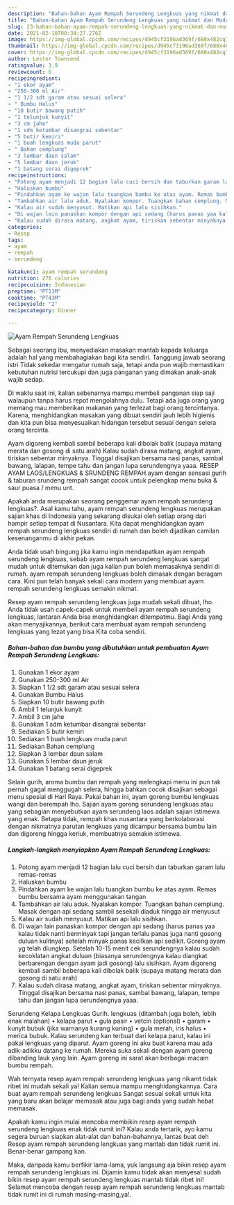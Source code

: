 ```yaml
---
description: "Bahan-bahan Ayam Rempah Serundeng Lengkuas yang nikmat dan Mudah Dibuat"
title: "Bahan-bahan Ayam Rempah Serundeng Lengkuas yang nikmat dan Mudah Dibuat"
slug: 23-bahan-bahan-ayam-rempah-serundeng-lengkuas-yang-nikmat-dan-mudah-dibuat
date: 2021-02-10T00:34:27.276Z
image: https://img-global.cpcdn.com/recipes/d945cf3196ad369f/680x482cq70/ayam-rempah-serundeng-lengkuas-foto-resep-utama.jpg
thumbnail: https://img-global.cpcdn.com/recipes/d945cf3196ad369f/680x482cq70/ayam-rempah-serundeng-lengkuas-foto-resep-utama.jpg
cover: https://img-global.cpcdn.com/recipes/d945cf3196ad369f/680x482cq70/ayam-rempah-serundeng-lengkuas-foto-resep-utama.jpg
author: Lester Townsend
ratingvalue: 3.9
reviewcount: 6
recipeingredient:
- "1 ekor ayam"
- "250-300 ml Air"
- "1 1/2 sdt garam atau sesuai selera"
- " Bumbu Halus"
- "10 butir bawang putih"
- "1 telunjuk kunyit"
- "3 cm jahe"
- "1 sdm ketumbar disangrai sebentar"
- "5 butir kemiri"
- "1 buah lengkuas muda parut"
- " Bahan cemplung"
- "3 lembar daun salam"
- "5 lembar daun jeruk"
- "1 batang serai digeprek"
recipeinstructions:
- "Potong ayam menjadi 12 bagian lalu cuci bersih dan taburkan garam lalu remas-remas"
- "Haluskan bumbu"
- "Pindahkan ayam ke wajan lalu tuangkan bumbu ke atas ayam. Remas bumbu bersama ayam menggunakan tangan"
- "Tambahkan air lalu aduk. Nyalakan kompor. Tuangkan bahan cemplung. Masak dengan api sedang sambil sesekali diaduk hingga air menyusut"
- "Kalau air sudah menyusut. Matikan api lalu sisihkan."
- "Di wajan lain panaskan kompor dengan api sedang (harus panas yaa kalau tidak nanti berminyak tapi jangan terlalu panas juga nanti gosong duluan kulitnya) setelah minyak panas kecilkan api sedikit. Goreng ayam yg telah diungkep. Setelah 10-15 menit cek serundengnya kalau sudah kecoklatan angkat duluan (biasanya serundengnya kalau diangkat berbarengan dengan ayam jadi gosong) lalu sisihkan. Ayam digoreng kembali sambil beberapa kali dibolak balik (supaya matang merata dan gosong di satu arah)"
- "Kalau sudah dirasa matang, angkat ayam, tiriskan sebentar minyaknya. Tinggal disajikan bersama nasi panas, sambal bawang, lalapan, tempe tahu dan jangan lupa serundengnya yaaa."
categories:
- Resep
tags:
- ayam
- rempah
- serundeng

katakunci: ayam rempah serundeng 
nutrition: 276 calories
recipecuisine: Indonesian
preptime: "PT13M"
cooktime: "PT43M"
recipeyield: "2"
recipecategory: Dinner

---
```



![Ayam Rempah Serundeng Lengkuas](https://img-global.cpcdn.com/recipes/d945cf3196ad369f/680x482cq70/ayam-rempah-serundeng-lengkuas-foto-resep-utama.jpg)

Sebagai seorang ibu, menyediakan masakan mantab kepada keluarga adalah hal yang membahagiakan bagi kita sendiri. Tanggung jawab seorang istri Tidak sekedar mengatur rumah saja, tetapi anda pun wajib memastikan kebutuhan nutrisi tercukupi dan juga panganan yang dimakan anak-anak wajib sedap.

Di waktu  saat ini, kalian sebenarnya mampu membeli panganan siap saji walaupun tanpa harus repot mengolahnya dulu. Tetapi ada juga orang yang memang mau memberikan makanan yang terlezat bagi orang tercintanya. Karena, menghidangkan masakan yang dibuat sendiri jauh lebih higienis dan kita pun bisa menyesuaikan hidangan tersebut sesuai dengan selera orang tercinta. 

Ayam digoreng kembali sambil beberapa kali dibolak balik (supaya matang merata dan gosong di satu arah) Kalau sudah dirasa matang, angkat ayam, tiriskan sebentar minyaknya. Tinggal disajikan bersama nasi panas, sambal bawang, lalapan, tempe tahu dan jangan lupa serundengnya yaaa. RESEP AYAM LAOS/LENGKUAS &amp; SRUNDENG REMPAH.ayam dengan sensasi gurih &amp; taburan srundeng rempah sangat cocok untuk pelengkap menu buka &amp; saur puasa / menu unt.

Apakah anda merupakan seorang penggemar ayam rempah serundeng lengkuas?. Asal kamu tahu, ayam rempah serundeng lengkuas merupakan sajian khas di Indonesia yang sekarang disukai oleh setiap orang dari hampir setiap tempat di Nusantara. Kita dapat menghidangkan ayam rempah serundeng lengkuas sendiri di rumah dan boleh dijadikan camilan kesenanganmu di akhir pekan.

Anda tidak usah bingung jika kamu ingin mendapatkan ayam rempah serundeng lengkuas, sebab ayam rempah serundeng lengkuas sangat mudah untuk ditemukan dan juga kalian pun boleh memasaknya sendiri di rumah. ayam rempah serundeng lengkuas boleh dimasak dengan beragam cara. Kini pun telah banyak sekali cara modern yang membuat ayam rempah serundeng lengkuas semakin nikmat.

Resep ayam rempah serundeng lengkuas juga mudah sekali dibuat, lho. Anda tidak usah capek-capek untuk membeli ayam rempah serundeng lengkuas, lantaran Anda bisa menghidangkan ditempatmu. Bagi Anda yang akan menyajikannya, berikut cara membuat ayam rempah serundeng lengkuas yang lezat yang bisa Kita coba sendiri.

<!--inarticleads1-->

##### Bahan-bahan dan bumbu yang dibutuhkan untuk pembuatan Ayam Rempah Serundeng Lengkuas:

1. Gunakan 1 ekor ayam
1. Gunakan 250-300 ml Air
1. Siapkan 1 1/2 sdt garam atau sesuai selera
1. Gunakan  Bumbu Halus
1. Siapkan 10 butir bawang putih
1. Ambil 1 telunjuk kunyit
1. Ambil 3 cm jahe
1. Gunakan 1 sdm ketumbar disangrai sebentar
1. Sediakan 5 butir kemiri
1. Sediakan 1 buah lengkuas muda parut
1. Sediakan  Bahan cemplung
1. Siapkan 3 lembar daun salam
1. Gunakan 5 lembar daun jeruk
1. Gunakan 1 batang serai digeprek


Selain gurih, aroma bumbu dan rempah yang melengkapi menu ini pun tak pernah gagal menggugah selera, hingga bahkan cocok disajikan sebagai menu spesial di Hari Raya. Pakai bahan ini, ayam goreng bumbu lengkuas wangi dan berempah lho. Sajian ayam goreng serundeng lengkuas atau yang sebagian menyebutkan ayam serundeng laos adalah sajian istimewa yang enak. Betapa tidak, rempah khas nusantara yang berkolaborasi dengan nikmatnya parutan lengkuas yang dicampur bersama bumbu lain dan digoreng hingga keriuk, membuatnya semakin istimewa. 

<!--inarticleads2-->

##### Langkah-langkah menyiapkan Ayam Rempah Serundeng Lengkuas:

1. Potong ayam menjadi 12 bagian lalu cuci bersih dan taburkan garam lalu remas-remas
1. Haluskan bumbu
1. Pindahkan ayam ke wajan lalu tuangkan bumbu ke atas ayam. Remas bumbu bersama ayam menggunakan tangan
1. Tambahkan air lalu aduk. Nyalakan kompor. Tuangkan bahan cemplung. Masak dengan api sedang sambil sesekali diaduk hingga air menyusut
1. Kalau air sudah menyusut. Matikan api lalu sisihkan.
1. Di wajan lain panaskan kompor dengan api sedang (harus panas yaa kalau tidak nanti berminyak tapi jangan terlalu panas juga nanti gosong duluan kulitnya) setelah minyak panas kecilkan api sedikit. Goreng ayam yg telah diungkep. Setelah 10-15 menit cek serundengnya kalau sudah kecoklatan angkat duluan (biasanya serundengnya kalau diangkat berbarengan dengan ayam jadi gosong) lalu sisihkan. Ayam digoreng kembali sambil beberapa kali dibolak balik (supaya matang merata dan gosong di satu arah)
1. Kalau sudah dirasa matang, angkat ayam, tiriskan sebentar minyaknya. Tinggal disajikan bersama nasi panas, sambal bawang, lalapan, tempe tahu dan jangan lupa serundengnya yaaa.


Serundeng Kelapa Lengkuas Gurih. lengkuas (ditambah juga boleh, lebih enak malahan) • kelapa parut • gula pasir • vetcin (optional) • garam • kunyit bubuk (jika warnanya kurang kuning) • gula merah, iris halus • merica bubuk. Kalau serundeng kan terbuat dari kelapa parut, kalau ini pakai lengkuas yang diparut. Ayam goreng ini aku buat karena mau ada adik-adikku datang ke rumah. Mereka suka sekali dengan ayam goreng dibanding lauk yang lain. Ayam goreng ini sarat akan berbagai macam bumbu rempah. 

Wah ternyata resep ayam rempah serundeng lengkuas yang nikamt tidak ribet ini mudah sekali ya! Kalian semua mampu menghidangkannya. Cara buat ayam rempah serundeng lengkuas Sangat sesuai sekali untuk kita yang baru akan belajar memasak atau juga bagi anda yang sudah hebat memasak.

Apakah kamu ingin mulai mencoba membikin resep ayam rempah serundeng lengkuas enak tidak rumit ini? Kalau anda tertarik, ayo kamu segera buruan siapkan alat-alat dan bahan-bahannya, lantas buat deh Resep ayam rempah serundeng lengkuas yang mantab dan tidak rumit ini. Benar-benar gampang kan. 

Maka, daripada kamu berfikir lama-lama, yuk langsung aja bikin resep ayam rempah serundeng lengkuas ini. Dijamin kamu tiidak akan menyesal sudah bikin resep ayam rempah serundeng lengkuas mantab tidak ribet ini! Selamat mencoba dengan resep ayam rempah serundeng lengkuas mantab tidak rumit ini di rumah masing-masing,ya!.

